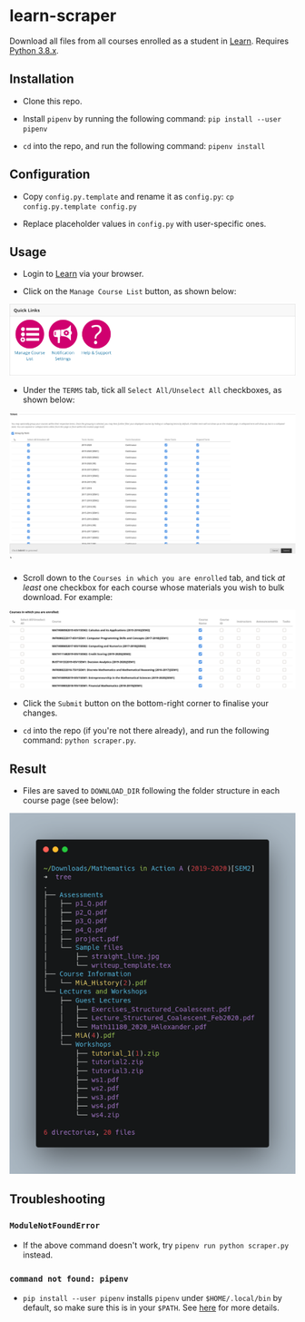 # learn-scraper

Download all files from all courses enrolled as a student in [Learn](https://www.learn.ed.ac.uk). Requires [Python 3.8.x](https://www.python.org/downloads/).

## Installation

* Clone this repo.

* Install `pipenv` by running the following command: ```pip install --user pipenv```

* `cd` into the repo, and run the following command: ```pipenv install```

## Configuration

* Copy `config.py.template` and rename it as `config.py`: ```cp config.py.template config.py```

* Replace placeholder values in `config.py` with user-specific ones.

## Usage

* Login to [Learn](https://www.learn.ed.ac.uk) via your browser.

* Click on the `Manage Course List` button, as shown below: 

![Manage Course List button on Learn](docs/manage_course_list.png)

* Under the `TERMS` tab, tick all `Select All/Unselect All` checkboxes, as shown below:

![Ticking all Select All/Unselect All checkboxes](docs/select_all_terms.png)`

* Scroll down to the `Courses in which you are enrolled` tab, and tick *at least* one checkbox for each course whose materials you wish to bulk download. For example:

![Ticking at least one checkbox per course](docs/enrolled_courses.png)

* Click the `Submit` button on the bottom-right corner to finalise your changes.

* `cd` into the repo (if you're not there already), and run the following command: ```python scraper.py```.

## Result

* Files are saved to `DOWNLOAD_DIR` following the folder structure in each course page (see below):

![Script respects and retains the folder structure in each course page](docs/script_output.png)

## Troubleshooting

### `ModuleNotFoundError`

* If the above command doesn't work, try ```pipenv run python scraper.py``` instead.

### `command not found: pipenv`

* ```pip install --user pipenv``` installs `pipenv` under `$HOME/.local/bin` by default, so make sure this is in your `$PATH`. See [here](https://opensource.com/article/17/6/set-path-linux) for more details.
